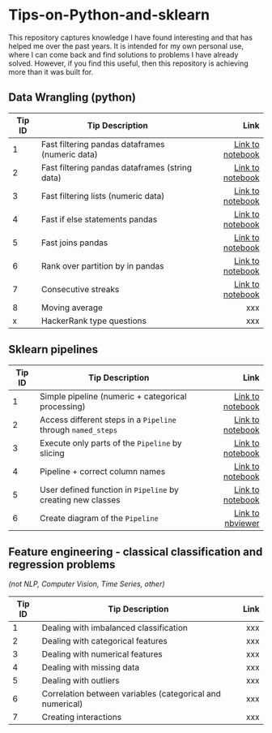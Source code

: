 # Tips-on-Python-and-sklearn

This repository captures knowledge I have found interesting and that has helped me over the past years. It is intended for my own personal use, where I can come back and find solutions to problems I have already solved. However, if you find this useful, then this repository is achieving more than it was built for. 


## Data Wrangling (python)

| Tip ID | Tip Description                                 |                                                                                                                                                 Link |
|--------|-------------------------------------------------|-----------------------------------------------------------------------------------------------------------------------------------------------------:|
| 1      | Fast filtering pandas dataframes (numeric data) |  [Link to notebook](https://github.com/JoseParrenoGarcia/Tips-on-Python-and-sklearn/blob/main/data-wrangling/fast-filtering-pandas-df-numeric.ipynb) |
| 2      | Fast filtering pandas dataframes (string data)  |   [Link to notebook](https://github.com/JoseParrenoGarcia/Tips-on-Python-and-sklearn/blob/main/data-wrangling/fast-filtering-pandas-df-string.ipynb) |
| 3      | Fast filtering lists (numeric data)             |              [Link to notebook](https://github.com/JoseParrenoGarcia/Tips-on-Python-and-sklearn/blob/main/data-wrangling/fast-filtering-lists.ipynb) |
| 4      | Fast if else statements pandas                  |               [Link to notebook](https://github.com/JoseParrenoGarcia/Tips-on-Python-and-sklearn/blob/main/data-wrangling/fast-if-else-pandas.ipynb) |
| 5      | Fast joins pandas                               |                 [Link to notebook](https://github.com/JoseParrenoGarcia/Tips-on-Python-and-sklearn/blob/main/data-wrangling/fast-pandas-joins.ipynb) |
| 6      | Rank over partition by in pandas                |                    [Link to notebook](https://github.com/JoseParrenoGarcia/Tips-on-Python-and-sklearn/blob/main/data-wrangling/pandas-ranking.ipynb) |
| 7      | Consecutive streaks                             | [Link to notebook](https://github.com/JoseParrenoGarcia/Tips-on-Python-and-sklearn/blob/main/data-wrangling/python-pandas-consecutive-streaks.ipynb) |
| 8      | Moving average                                  |                                                                                                                                                  xxx |
| x      | HackerRank type questions                       |                                                                                                                                                  xxx |

## Sklearn pipelines

| Tip ID | Tip Description                                              |                                                                                                                                                              Link |
|--------|--------------------------------------------------------------|------------------------------------------------------------------------------------------------------------------------------------------------------------------:|
| 1      | Simple pipeline (numeric + categorical processing)           |                             [Link to notebook](https://github.com/JoseParrenoGarcia/Tips-on-Python-and-sklearn/blob/main/sklearn-pipelines/simple-pipeline.ipynb) |
| 2      | Access different steps in a `Pipeline` through `named_steps` |                    [Link to notebook](https://github.com/JoseParrenoGarcia/Tips-on-Python-and-sklearn/blob/main/sklearn-pipelines/access-steps-in-pipeline.ipynb) |
| 3      | Execute only parts of the `Pipeline` by slicing              |                 [Link to notebook](https://github.com/JoseParrenoGarcia/Tips-on-Python-and-sklearn/blob/main/sklearn-pipelines/execute-pipeline-by-slicing.ipynb) |
| 4      | Pipeline + correct column names                              |                 [Link to notebook](https://github.com/JoseParrenoGarcia/Tips-on-Python-and-sklearn/blob/main/sklearn-pipelines/pipeline-with-correct-names.ipynb) |
| 5      | User defined function in `Pipeline` by creating new classes  |                           [Link to notebook](https://github.com/JoseParrenoGarcia/Tips-on-Python-and-sklearn/blob/main/sklearn-pipelines/udfs-in-pipelines.ipynb) |
| 6      | Create diagram of the `Pipeline`                             | [Link to nbviewer](https://nbviewer.org/github/JoseParrenoGarcia/Tips-on-Python-and-sklearn/blob/main/sklearn-pipelines/create-diagram-of-sklearn-pipeline.ipynb) |

## Feature engineering - classical classification and regression problems
*(not NLP, Computer Vision, Time Series, other)*

| Tip ID | Tip Description                                           | Link |
|--------|-----------------------------------------------------------|-----:|
| 1      | Dealing with imbalanced classification                    |  xxx |
| 2      | Dealing with categorical features                         |  xxx |
| 3      | Dealing with numerical features                           |  xxx |
| 4      | Dealing with missing data                                 |  xxx |
| 5      | Dealing with outliers                                     |  xxx |
| 6      | Correlation between variables (categorical and numerical) |  xxx |
| 7      | Creating interactions                                     |  xxx |



